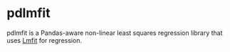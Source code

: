 # pdlmfit

pdlmfit is a Pandas-aware non-linear least squares regression library that uses [Lmfit](https://github.com/lmfit/lmfit-py/) for regression.


